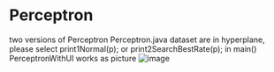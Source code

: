 # Perceptron
two versions of Perceptron
Perceptron.java dataset are in hyperplane, please select print1Normal(p);     or     print2SearchBestRate(p); in main()
PerceptronWithUI works as picture
![image](https://github.com/timmmGZ/Perceptron/blob/master/image.png)

